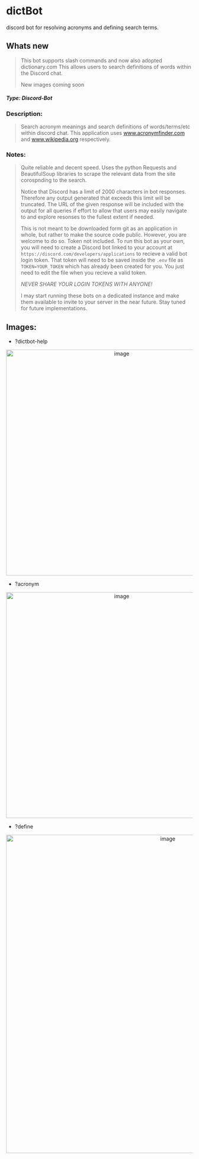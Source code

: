 # dictBot
discord bot for resolving acronyms and defining search terms. 

## Whats new
> This bot supports slash commands and now also adopted dictionary.com
> This allows users to search definitions of words within the Discord chat.
>
> New images coming soon

##### *Type: Discord-Bot*

### Description:
>Search acronym meanings and search definitions of words/terms/etc within discord chat. This application uses www.acronymfinder.com and www.wikipedia.org respectively.
>
### Notes:
>Quite reliable and decent speed. Uses the python Requests and BeautifulSoup libraries to scrape the relevant data from the site corospnding to the search.
>
>Notice that Discord has a limit of 2000 characters in bot responses. Therefore any output generated that exceeds this limit will be truncated. The URL of the given response will be included with the output for all queries if effort to allow that users may easily navigate to and explore resonses to the fullest extent if needed.  
>
>This is not meant to be downloaded form git as an application in whole, but rather to make the source code public. However, you are welcome to do so. Token not included. To run this bot as your own, you will need to create a Discord bot linked to your account at `https://discord.com/developers/applications` to recieve a valid bot login token. That token will need to be saved inside the `.env` file as `TOKEN=YOUR_TOKEN` which has already been created for you. You just need to edit the file when you recieve a valid token.
>
>*NEVER SHARE YOUR LOGIN TOKENS WITH ANYONE!*
>
>I may start running these bots on a dedicated instance and make them available to invite to your server in the near future. Stay tuned for future implementations.



## **Images:**
- ?dictbot-help
<p align="center">
  <img width="608" alt="image" src="https://github.com/Node0o1/dictBot/assets/157242958/108314bc-004c-45e8-95c3-af7dc48809ba">

</p>

- ?acronym
<p align="center">
  <img width="608" alt="image" src="https://github.com/Node0o1/dictBot/assets/157242958/902b08b5-0ca3-4be2-9c85-ddabcb22f121">

</p>

- ?define
<p align="center">
  <img width="857" alt="image" src="https://github.com/Node0o1/dictBot/assets/157242958/352bce51-c9e3-40bd-885f-da1d2c7a7e37">

</p>

  

